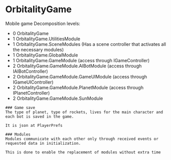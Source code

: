 # OrbitalityGame
Mobile game
Decomposition levels:
* 0 OrbitalityGame
* 1 OrbitalityGame.UtilitiesModule
* 1 OrbitalityGame.SceneModules (Has a scene controller that activates all the necessary modules)
* 1 OrbitalityGame.GlobalModule 
* 1 OrbitalityGame.GameModule (access through IGameController)
* 2 OrbitalityGame.GameModule.AIBotModule (access through IAIBotController)
* 2 OrbitalityGame.GameModule.GameUIModule (access through IGameUIController)
* 2 OrbitalityGame.GameModule.PlanetModule (access through IPlanetController)
* 2 OrbitalityGame.GameModule.SunModule

```
### Game save
The type of planet, type of rockets, lives for the main character and each bot is saved in the game.

It is json at PlayerPrefs

### Modules
Modules communicate with each other only through received events or requested data in initialization.

This is done to enable the replacement of modules without extra time
